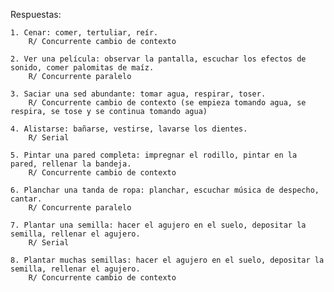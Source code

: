 Respuestas:

    1. Cenar: comer, tertuliar, reír.
        R/ Concurrente cambio de contexto

    2. Ver una película: observar la pantalla, escuchar los efectos de sonido, comer palomitas de maíz.
        R/ Concurrente paralelo

    3. Saciar una sed abundante: tomar agua, respirar, toser.
        R/ Concurrente cambio de contexto (se empieza tomando agua, se respira, se tose y se continua tomando agua)

    4. Alistarse: bañarse, vestirse, lavarse los dientes.
        R/ Serial

    5. Pintar una pared completa: impregnar el rodillo, pintar en la pared, rellenar la bandeja.
        R/ Concurrente cambio de contexto

    6. Planchar una tanda de ropa: planchar, escuchar música de despecho, cantar.
        R/ Concurrente paralelo

    7. Plantar una semilla: hacer el agujero en el suelo, depositar la semilla, rellenar el agujero.
        R/ Serial

    8. Plantar muchas semillas: hacer el agujero en el suelo, depositar la semilla, rellenar el agujero.
        R/ Concurrente cambio de contexto

